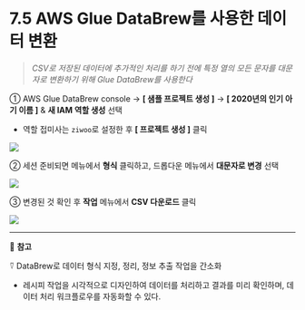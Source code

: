 # 7.5 AWS Glue DataBrew를 사용한 데이터 변환

> _CSV로 저장된 데이터에 추가적인 처리를 하기 전에 특정 열의 모든 문자를 대문자로 변환하기 위해 Glue DataBrew를 사용한다_

① AWS Glue DataBrew console → **[ 샘플 프로젝트 생성 ]** → **[ 2020년의 인기 아기 이름 ]** & **새 IAM 역할 생성** 선택

- 역할 접미사는 `ziwoo`로 설정한 후 **[ 프로젝트 생성 ]** 클릭

<img src="https://user-images.githubusercontent.com/70079416/227791202-b7ff38d4-a745-4f38-a4a1-bf1c664492a9.png" />

<br>

② 세션 준비되면 메뉴에서 **형식** 클릭하고, 드롭다운 메뉴에서 **대문자로 변경** 선택

<img src="https://user-images.githubusercontent.com/70079416/227791204-b917e035-1d33-4ab1-bd36-1474acf516b3.png" />

<br>

③ 변경된 것 확인 후 **작업** 메뉴에서 **CSV 다운로드** 클릭

<img src="https://user-images.githubusercontent.com/70079416/227791205-586aaefc-9d6a-49c4-9b00-2d76e4d048a9.png" />

---

🥕 **참고**

⍢ DataBrew로 데이터 형식 지정, 정리, 정보 추출 작업을 간소화

- 레시피 작업을 시각적으로 디자인하여 데이터를 처리하고 결과를 미리 확인하며, 데이터 처리 워크플로우를 자동화할 수 있다.
